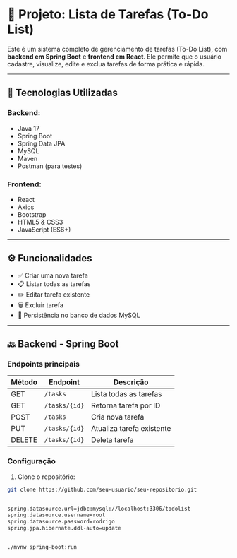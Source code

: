 # 📝 Projeto: Lista de Tarefas (To-Do List)

Este é um sistema completo de gerenciamento de tarefas (To-Do List), com **backend em Spring Boot** e **frontend em React**. Ele permite que o usuário cadastre, visualize, edite e exclua tarefas de forma prática e rápida.

---

## 🔧 Tecnologias Utilizadas

### Backend:
- Java 17  
- Spring Boot  
- Spring Data JPA  
- MySQL  
- Maven  
- Postman (para testes)

### Frontend:
- React  
- Axios  
- Bootstrap  
- HTML5 & CSS3  
- JavaScript (ES6+)

---

## ⚙️ Funcionalidades

- ✅ Criar uma nova tarefa  
- 📋 Listar todas as tarefas  
- ✏️ Editar tarefa existente  
- 🗑️ Excluir tarefa  
- 💾 Persistência no banco de dados MySQL  

---

## 🔙 Backend - Spring Boot

### Endpoints principais

| Método | Endpoint          | Descrição                     |
|--------|-------------------|-------------------------------|
| GET    | `/tasks`          | Lista todas as tarefas        |
| GET    | `/tasks/{id}`     | Retorna tarefa por ID         |
| POST   | `/tasks`          | Cria nova tarefa              |
| PUT    | `/tasks/{id}`     | Atualiza tarefa existente     |
| DELETE | `/tasks/{id}`     | Deleta tarefa                 |

### Configuração

1. Clone o repositório:
```bash
git clone https://github.com/seu-usuario/seu-repositorio.git


spring.datasource.url=jdbc:mysql://localhost:3306/todolist
spring.datasource.username=root
spring.datasource.password=rodrigo
spring.jpa.hibernate.ddl-auto=update


./mvnw spring-boot:run


